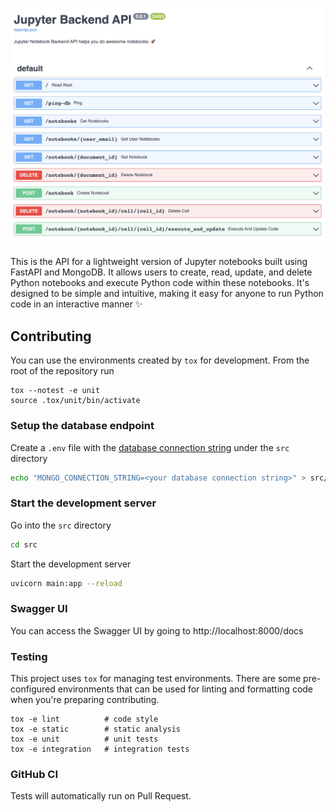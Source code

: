 ![API Preview](api-preview.png)

This is the API for a lightweight version of Jupyter notebooks built using FastAPI and MongoDB. It allows users to create, read, update, and delete Python notebooks and execute Python code within these notebooks. It's designed to be simple and intuitive, making it easy for anyone to run Python code in an interactive manner ✨


## Contributing

You can use the environments created by `tox` for development. From the root of the repository run

```shell
tox --notest -e unit
source .tox/unit/bin/activate
```

### Setup the database endpoint

Create a `.env` file with the [database connection string](https://www.mongodb.com/docs/guides/atlas/connection-string/) under the `src` directory

```bash
echo "MONGO_CONNECTION_STRING=<your database connection string>" > src/.env
```

### Start the development server

Go into the `src` directory

```bash
cd src
```

Start the development server

```bash
uvicorn main:app --reload
```

### Swagger UI

You can access the Swagger UI by going to http://localhost:8000/docs

### Testing

This project uses `tox` for managing test environments. There are some pre-configured environments
that can be used for linting and formatting code when you're preparing contributing.

```shell
tox -e lint          # code style
tox -e static        # static analysis
tox -e unit          # unit tests
tox -e integration   # integration tests
```

### GitHub CI

Tests will automatically run on Pull Request.